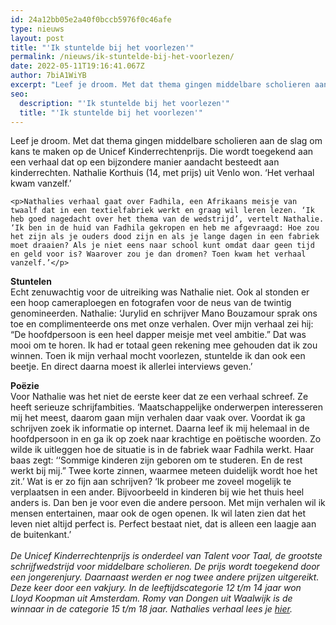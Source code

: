 ```yaml
---
id: 24a12bb05e2a40f0bccb5976f0c46afe
type: nieuws
layout: post
title: "'Ik stuntelde bij het voorlezen'"
permalink: /nieuws/ik-stuntelde-bij-het-voorlezen/
date: 2022-05-11T19:16:41.067Z
author: 7biA1WiYB
excerpt: "Leef je droom. Met dat thema gingen middelbare scholieren aan de slag om kans te maken op de Unicef Kinderrechtenprijs. Die wordt toegekend aan een verhaal dat op een bijzondere manier aandacht besteedt aan kinderrechten. Nathalie Korthuis (14, met prijs) uit Venlo won. ‘Het verhaal kwam vanzelf.’  "
seo:
  description: "'Ik stuntelde bij het voorlezen'"
  title: "'Ik stuntelde bij het voorlezen'"
---
```

Leef je droom. Met dat thema gingen middelbare scholieren aan de slag om kans te maken op de Unicef Kinderrechtenprijs. Die wordt toegekend aan een verhaal dat op een bijzondere manier aandacht besteedt aan kinderrechten. Nathalie Korthuis (14, met prijs) uit Venlo won. ‘Het verhaal kwam vanzelf.’  

    <p>Nathalies verhaal gaat over Fadhila, een Afrikaans meisje van twaalf dat in een textielfabriek werkt en graag wil leren lezen. ‘Ik heb goed nagedacht over het thema van de wedstrijd’, vertelt Nathalie. ‘Ik ben in de huid van Fadhila gekropen en heb me afgevraagd: Hoe zou het zijn als je ouders dood zijn en als je lange dagen in een fabriek moet draaien? Als je niet eens naar school kunt omdat daar geen tijd en geld voor is? Waarover zou je dan dromen? Toen kwam het verhaal vanzelf.’</p>
<p><strong>Stuntelen</strong><br>Echt zenuwachtig voor de uitreiking was Nathalie niet. Ook al stonden er een hoop cameraploegen en fotografen voor de neus van de twintig genomineerden. Nathalie: ‘Jurylid en schrijver Mano Bouzamour sprak ons toe en complimenteerde ons met onze verhalen. Over mijn verhaal zei hij: “De hoofdpersoon is een heel dapper meisje met veel ambitie.” Dat was  mooi om te horen. Ik had er totaal geen rekening mee gehouden dat ik zou winnen. Toen ik mijn verhaal mocht voorlezen, stuntelde ik dan ook een beetje. En direct daarna moest ik allerlei interviews geven.’</p>
<p><strong>Poëzie</strong><br>Voor Nathalie was het niet de eerste keer dat ze een verhaal schreef. Ze heeft serieuze schrijfambities. ‘Maatschappelijke onderwerpen interesseren mij het meest, daarom gaan mijn verhalen daar vaak over. Voordat ik ga schrijven zoek ik informatie op internet. Daarna leef ik mij helemaal in de hoofdpersoon in en ga ik op zoek naar krachtige en poëtische woorden. Zo wilde ik uitleggen hoe de situatie is in de fabriek waar Fadhila werkt. Haar baas zegt: ‘‘Sommige kinderen zijn geboren om te studeren. En de rest werkt bij mij.” Twee korte zinnen, waarmee meteen duidelijk wordt hoe het zit.’ Wat is er zo  fijn aan schrijven? ‘Ik probeer me zoveel mogelijk te verplaatsen in een ander. Bijvoorbeeld in kinderen bij wie het thuis heel anders is. Dan ben je voor even die andere persoon. Met mijn verhalen wil ik mensen entertainen, maar ook de ogen openen. Ik wil laten zien dat het leven niet altijd perfect is. Perfect bestaat niet, dat is alleen een laagje aan de buitenkant.’<br><br><em>De Unicef Kinderrechtenprijs is onderdeel van Talent voor Taal, de grootste schrijfwedstrijd voor middelbare scholieren. De prijs wordt toegekend door een jongerenjury. Daarnaast werden er nog twee andere prijzen uitgereikt. Deze keer door een vakjury. In de leeftijdscategorie 12 t/m 14 jaar won Lloyd Koopman uit Amsterdam. Romy van Dongen uit Waalwijk is de winnaar in de categorie 15 t/m 18 jaar. Nathalies verhaal lees je <a href="https://7dagen.netlify.app/lifestyle/en-het-talent-voor-taal-is%E2%80%A6">hier</a>.</em></p>  
